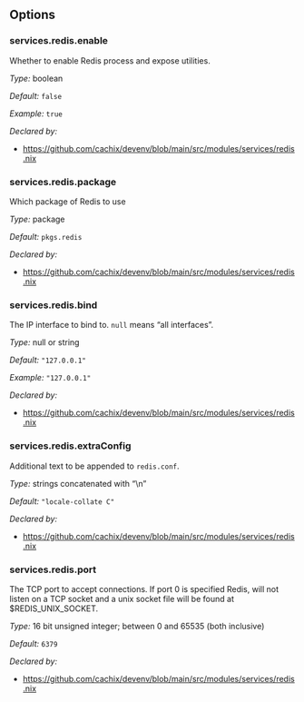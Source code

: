 [comment]: # (Do not edit this file as it is autogenerated. Go to docs/individual-docs if you want to make edits.)


[comment]: # (Please add your documentation on top of this line)

## Options

### services\.redis\.enable



Whether to enable Redis process and expose utilities\.



*Type:*
boolean



*Default:*
` false `



*Example:*
` true `

*Declared by:*
 - [https://github\.com/cachix/devenv/blob/main/src/modules/services/redis\.nix](https://github.com/cachix/devenv/blob/main/src/modules/services/redis.nix)



### services\.redis\.package



Which package of Redis to use



*Type:*
package



*Default:*
` pkgs.redis `

*Declared by:*
 - [https://github\.com/cachix/devenv/blob/main/src/modules/services/redis\.nix](https://github.com/cachix/devenv/blob/main/src/modules/services/redis.nix)



### services\.redis\.bind

The IP interface to bind to\.
` null ` means “all interfaces”\.



*Type:*
null or string



*Default:*
` "127.0.0.1" `



*Example:*
` "127.0.0.1" `

*Declared by:*
 - [https://github\.com/cachix/devenv/blob/main/src/modules/services/redis\.nix](https://github.com/cachix/devenv/blob/main/src/modules/services/redis.nix)



### services\.redis\.extraConfig



Additional text to be appended to ` redis.conf `\.



*Type:*
strings concatenated with “\\n”



*Default:*
` "locale-collate C" `

*Declared by:*
 - [https://github\.com/cachix/devenv/blob/main/src/modules/services/redis\.nix](https://github.com/cachix/devenv/blob/main/src/modules/services/redis.nix)



### services\.redis\.port



The TCP port to accept connections\.
If port 0 is specified Redis, will not listen on a TCP socket and a unix socket file will be found at $REDIS_UNIX_SOCKET\.



*Type:*
16 bit unsigned integer; between 0 and 65535 (both inclusive)



*Default:*
` 6379 `

*Declared by:*
 - [https://github\.com/cachix/devenv/blob/main/src/modules/services/redis\.nix](https://github.com/cachix/devenv/blob/main/src/modules/services/redis.nix)
